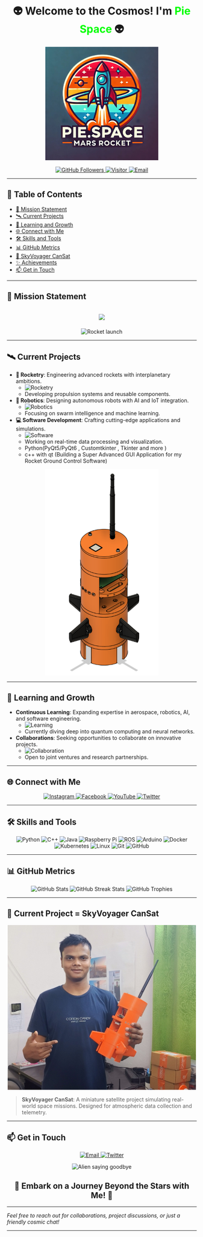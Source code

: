 <h1 align="center">
  👽 Welcome to the Cosmos! I'm <span style="color:#00FF00;">Pie Space</span> 👽
</h1>


 


<p align="center">
  <img src="Logo Two.jpeg" alt="Alien waving" width="300"/>
</p>

<p align="center">
  <a href="https://github.com/PIEspace?tab=followers">
    <img src="https://img.shields.io/github/followers/PIEspace?label=Follow&style=social" alt="GitHub Followers"/>
  </a>
  <a href="https://visitor-badge.laobi.icu/badge?page_id=PIEspace.PIEspace">
    <img src="https://visitor-badge.laobi.icu/badge?page_id=PIEspace.PIEspace" alt="Visitor"/>
  </a>
  <a href="mailto:pie.space12@gmail.com">
    <img src="https://img.shields.io/badge/Email-Contact%20Me-blue?style=flat&logo=gmail" alt="Email"/>
  </a>
</p>

---

## 📖 Table of Contents
- [🚀 Mission Statement](#-mission-statement)
- [🛰️ Current Projects](#️-current-projects)
- [🌱 Learning and Growth](#-learning-and-growth)
- [🌐 Connect with Me](#-connect-with-me)
- [🛠️ Skills and Tools](#️-skills-and-tools)
- [📊 GitHub Metrics](#-github-metrics)
- [🎇 SkyVoyager CanSat](#-skyvoyager-cansat)
- [✨ Achievements](#-achievements)
- [📫 Get in Touch](#-get-in-touch)

---

## 🚀 Mission Statement
<h2 align="center">
  <img src="https://readme-typing-svg.herokuapp.com?color=%2336BCF7&size=28&center=true&vCenter=true&width=800&lines=Exploring+the+Final+Frontier;Mastering+Rocketry+and+Robotics;Innovating+in+Software+Development;Building+a+Sustainable+Future;Current+Project+VTVL+Rocket;Join+Me+on+This+Space+Journey!"/>
</h2>

<p align="center">
  <img src="https://media.giphy.com/media/fAnzw6YK33jMwzp5wp/giphy.gif" alt="Rocket launch" width="300"/>
</p>

---

## 🛰️ Current Projects
- **🚀 Rocketry**: Engineering advanced rockets with interplanetary ambitions.
  - ![Rocketry](https://img.shields.io/badge/Rocketry-🚀-blue)
  - Developing propulsion systems and reusable components.
- **🤖 Robotics**: Designing autonomous robots with AI and IoT integration.
  - ![Robotics](https://img.shields.io/badge/Robotics-🤖-green)
  - Focusing on swarm intelligence and machine learning.
- **💻 Software Development**: Crafting cutting-edge applications and simulations.
  - ![Software](https://img.shields.io/badge/Software-💻-red)
  - Working on real-time data processing and visualization.
  - Python(PyQt5/PyQt6 , Customtkinter , Tkinter  and more )
  - c++ with qt (Building a Super Advanced GUI Application for my Rocket Ground Control Software)
<p align="center">
  <img src="26.png" alt="Spaceship" width="300"/>
</p>

---

## 🌱 Learning and Growth
- **Continuous Learning**: Expanding expertise in aerospace, robotics, AI, and software engineering.
  - ![Learning](https://img.shields.io/badge/Learning-📚-yellow)
  - Currently diving deep into quantum computing and neural networks.
- **Collaborations**: Seeking opportunities to collaborate on innovative projects.
  - ![Collaboration](https://img.shields.io/badge/Collaboration-🤝-orange)
  - Open to joint ventures and research partnerships.

---

## 🌐 Connect with Me
<p align="center">
  <a href="https://www.instagram.com/projectoccupymars/">
    <img src="https://img.shields.io/badge/Instagram-%23E4405F.svg?&style=for-the-badge&logo=instagram&logoColor=white" alt="Instagram"/>
  </a>
  <a href="https://www.facebook.com/profile.php?id=100052831652668">
    <img src="https://img.shields.io/badge/Facebook-%231877F2.svg?&style=for-the-badge&logo=facebook&logoColor=white" alt="Facebook"/>
  </a>
  <a href="https://www.youtube.com/@PROJECTOCCUPYMARS">
    <img src="https://img.shields.io/badge/YouTube-%23FF0000.svg?&style=for-the-badge&logo=youtube&logoColor=white" alt="YouTube"/>
  </a>
  <a href="https://x.com/PIE_SPACE_12">
    <img src="https://img.shields.io/badge/Twitter-%231DA1F2.svg?&style=for-the-badge&logo=twitter&logoColor=white" alt="Twitter"/>
  </a>
</p>

---

## 🛠️ Skills and Tools
<p align="center">
  <img src="https://img.shields.io/badge/Python-%233776AB.svg?&style=for-the-badge&logo=python&logoColor=white" alt="Python"/>
  <img src="https://img.shields.io/badge/C++-%2300599C.svg?&style=for-the-badge&logo=c%2B%2B&logoColor=white" alt="C++"/>
  <img src="https://img.shields.io/badge/Java-%23ED8B00.svg?&style=for-the-badge&logo=java&logoColor=white" alt="Java"/>
  <img src="https://img.shields.io/badge/Raspberry Pi-%23A22846.svg?&style=for-the-badge&logo=raspberry-pi&logoColor=white" alt="Raspberry Pi"/>
  <img src="https://img.shields.io/badge/ROS-%2322314E.svg?&style=for-the-badge&logo=ros&logoColor=white" alt="ROS"/>
  <img src="https://img.shields.io/badge/Arduino-%2300979D.svg?&style=for-the-badge&logo=arduino&logoColor=white" alt="Arduino"/>
  <img src="https://img.shields.io/badge/Docker-%232496ED.svg?&style=for-the-badge&logo=docker&logoColor=white" alt="Docker"/>
  <img src="https://img.shields.io/badge/Kubernetes-%23326CE5.svg?&style=for-the-badge&logo=kubernetes&logoColor=white" alt="Kubernetes"/>
  <img src="https://img.shields.io/badge/Linux-%23FCC624.svg?&style=for-the-badge&logo=linux&logoColor=black" alt="Linux"/>
  <img src="https://img.shields.io/badge/Git-%23F05033.svg?&style=for-the-badge&logo=git&logoColor=white" alt="Git"/>
  <img src="https://img.shields.io/badge/GitHub-%23181717.svg?&style=for-the-badge&logo=github&logoColor=white" alt="GitHub"/>
</p>

---

## 📊 GitHub Metrics
<p align="center">
  <img src="https://github-readme-stats.vercel.app/api?username=PIEspace&show_icons=true&theme=radical" alt="GitHub Stats"/>
  <img src="https://github-readme-streak-stats.herokuapp.com/?user=PIEspace&theme=radical" alt="GitHub Streak Stats"/>
  <img src="https://github-profile-trophy.vercel.app/?username=PIEspace&theme=radical&margin-w=15" alt="GitHub Trophies"/>
</p>

---

## 🎇 Current Project = SkyVoyager CanSat
<p align="center">
  <!-- Replace 'your-image-url.jpg' with the actual URL of your SkyVoyager CanSat photo -->
  <img src="20.jpg" alt="SkyVoyager CanSat" width="500"/>
</p>

> **SkyVoyager CanSat**: A miniature satellite project simulating real-world space missions. Designed for atmospheric data collection and telemetry.

---



## 📫 Get in Touch
<p align="center">
  <a href="mailto:pie.space12@gmail.com">
    <img src="https://img.shields.io/badge/Email-%23D14836.svg?&style=for-the-badge&logo=gmail&logoColor=white" alt="Email"/>
  </a>

  
  <a href="https://x.com/PIE_SPACE_12">
    <img src="https://img.shields.io/badge/Twitter-%231DA1F2.svg?&style=for-the-badge&logo=twitter&logoColor=white" alt="Twitter"/>
  </a>
</p>

<p align="center">
  <img src="https://media.giphy.com/media/3o6Mbjc28YFuR3UKOy/giphy.gif" alt="Alien saying goodbye" width="300"/>
</p>

<h2 align="center">
  🚀 Embark on a Journey Beyond the Stars with Me! 🚀
</h2>

---

*Feel free to reach out for collaborations, project discussions, or just a friendly cosmic chat!*

---



